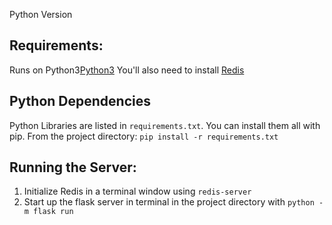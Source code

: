 


Python Version

## Requirements:

Runs on Python3[Python3](https://www.python.org/downloads/)
You'll also need to install [Redis](https://redis.io/docs/latest/operate/oss_and_stack/install/)

## Python Dependencies

Python Libraries are listed in `requirements.txt`. You can install them all with pip. From the project directory:
`pip install -r requirements.txt `

## Running the Server:
1. Initialize Redis in a terminal window using `redis-server`
2. Start up the flask server in terminal in the project directory with `python -m flask run`
